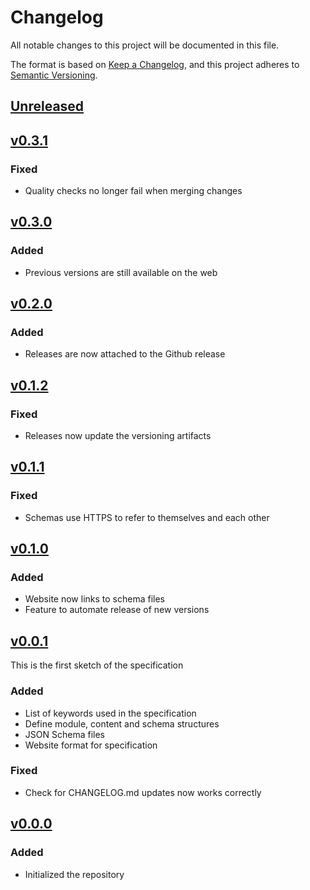 <!-- markdownlint-configure-file
{
  "no-duplicate-heading": false
}
-->
# Changelog

All notable changes to this project will be documented in this file.

The format is based on [Keep a Changelog](https://keepachangelog.com/en/1.0.0/),
and this project adheres to [Semantic Versioning](https://semver.org/spec/v2.0.0.html).

<!-- markdown-link-check-disable -->
## [Unreleased](https://github.com/powerd6/spec/compare/v0.3.1...HEAD)

## [v0.3.1](https://github.com/powerd6/spec/releases/tag/v0.3.1)

### Fixed

- Quality checks no longer fail when merging changes

## [v0.3.0](https://github.com/powerd6/spec/releases/tag/v0.3.0)

### Added

- Previous versions are still available on the web

## [v0.2.0](https://github.com/powerd6/spec/releases/tag/v0.2.0)

### Added

- Releases are now attached to the Github release

## [v0.1.2](https://github.com/powerd6/spec/releases/tag/v0.1.2)

### Fixed

- Releases now update the versioning artifacts

## [v0.1.1](https://github.com/powerd6/spec/releases/tag/v0.1.1)

### Fixed

- Schemas use HTTPS to refer to themselves and each other

## [v0.1.0](https://github.com/powerd6/spec/releases/tag/v0.1.0)

### Added

- Website now links to schema files
- Feature to automate release of new versions

## [v0.0.1](https://github.com/powerd6/spec/releases/tag/v0.0.1)

This is the first sketch of the specification

### Added

- List of keywords used in the specification
- Define module, content and schema structures
- JSON Schema files
- Website format for specification

### Fixed

- Check for CHANGELOG.md updates now works correctly

## [v0.0.0](https://github.com/powerd6/spec/releases/tag/v0.0.0)

### Added

- Initialized the repository
<!-- markdown-link-check-enable -->
